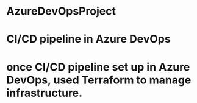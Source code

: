 # AzureDevOpsProject

# CI/CD pipeline in Azure DevOps
# once CI/CD pipeline set up in Azure DevOps, used Terraform to manage infrastructure.